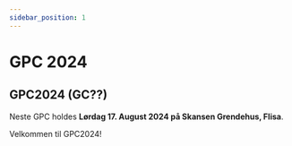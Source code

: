 ```yaml
---
sidebar_position: 1
---
```




# GPC 2024

## GPC2024 (GC??)

Neste GPC holdes **Lørdag 17. August 2024 på Skansen Grendehus, Flisa**.

Velkommen til GPC2024!
